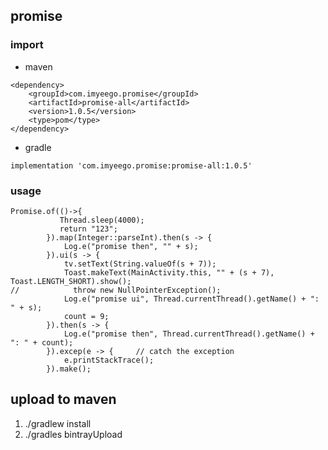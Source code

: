 ## promise

### import
- maven

```
<dependency>
	<groupId>com.imyeego.promise</groupId>
	<artifactId>promise-all</artifactId>
	<version>1.0.5</version>
	<type>pom</type>
</dependency>
```
- gradle

`implementation 'com.imyeego.promise:promise-all:1.0.5'`
### usage

```
Promise.of(()->{
           Thread.sleep(4000);
           return "123";
        }).map(Integer::parseInt).then(s -> {
            Log.e("promise then", "" + s);
        }).ui(s -> {
            tv.setText(String.valueOf(s + 7));
            Toast.makeText(MainActivity.this, "" + (s + 7), Toast.LENGTH_SHORT).show();
//            throw new NullPointerException();
            Log.e("promise ui", Thread.currentThread().getName() + ": " + s);
            count = 9;
        }).then(s -> {
            Log.e("promise then", Thread.currentThread().getName() + ": " + count);
        }).excep(e -> {     // catch the exception
            e.printStackTrace();
        }).make();
```

## upload to maven
1. ./gradlew install
2. ./gradles bintrayUpload

